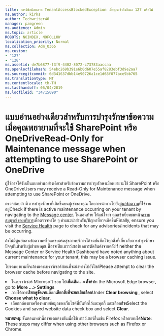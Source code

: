 ```yaml
---
title: การมีข้อผิดพลาด TenantAccessBlockedException เมื่อคุณเข้าถึงอีเมล 127 หรือไม่
ms.author: kirks
author: Techwriter40
manager: pamgreen
ms.audience: Admin
ms.topic: article
ROBOTS: NOINDEX, NOFOLLOW
localization_priority: Normal
ms.collection: Adm_O365
ms.custom:
- "127"
- "128"
ms.assetid: de7b6877-f3f9-4402-8072-c73783aaccaa
ms.openlocfilehash: 54ebc269b391e6b0d607e55af8283ebf3d9e2aa7
ms.sourcegitcommit: 6d341637dbb14e90726a1ce1d68f077ace9bb765
ms.translationtype: MT
ms.contentlocale: th-TH
ms.lasthandoff: 06/04/2019
ms.locfileid: "34715090"
---
```

# <a name="read-only-for-maintenance-message-when-attempting-to-use-sharepoint-or-onedrive"></a><span data-ttu-id="051e3-102">แบบอ่านอย่างเดียวสำหรับการบำรุงรักษาข้อความเมื่อคุณพยายามที่จะใช้ SharePoint หรือ OneDrive</span><span class="sxs-lookup"><span data-stu-id="051e3-102">Read-Only for Maintenance message when attempting to use SharePoint or OneDrive</span></span>

<span data-ttu-id="051e3-103">ผู้ใช้อาจได้รับเป็นแบบอ่านอย่างเดียวสำหรับข้อความการบำรุงรักษาเมื่อพยายามใช้ SharePoint หรือ OneDrive</span><span class="sxs-lookup"><span data-stu-id="051e3-103">Users may receive a Read-Only for Maintenance message when attempting to use SharePoint or OneDrive.</span></span>

<span data-ttu-id="051e3-104">ตรวจสอบว่า มี การบำรุงรักษาที่เกิดขึ้นบนผู้เช่าของคุณ โดยการนำทางไปยัง<a href="https://portal.office.com/adminportal/home#/MessageCenter">ศูนย์ข้อความ</a>ที่ใช้งานอยู่</span><span class="sxs-lookup"><span data-stu-id="051e3-104">Check if there is active maintenance occurring on your tenant by navigating to the <a href="https://portal.office.com/adminportal/home#/MessageCenter">Message center</a>.</span></span> <span data-ttu-id="051e3-105">ในตอนท้าย ให้แน่ใจว่า คุณเข้าเยี่ยมชมหน้า<a href="https://portal.office.com/adminportal/home#/servicehealth">ความสมบูรณ์ของบริการ</a>เพื่อตรวจหาใด ๆ คำแนะนำสำหรับ/ปัญหาที่อาจเกิดขึ้น</span><span class="sxs-lookup"><span data-stu-id="051e3-105">Finally, ensure you visit the <a href="https://portal.office.com/adminportal/home#/servicehealth">Service Health</a> page to check for any advisories/incidents that may be occurring.</span></span>

<span data-ttu-id="051e3-106">ถ้าไม่มีศูนย์กลางข้อความหรือแดชบอร์ดสุขภาพบริการได้จดบันทึกไว้ทุกสิ่งที่เกี่ยวกับการบำรุงรักษาปัจจุบันสำหรับผู้เช่าของคุณ นี้อาจเป็นเบราว์เซอร์แคการตัดสินค้าจากคลัง</span><span class="sxs-lookup"><span data-stu-id="051e3-106">If neither the Message Center or Service Health Dashboard have noted anything about current maintenance for your tenant, this may be a browser caching issue.</span></span>

<span data-ttu-id="051e3-107">โปรดพยายามที่จะล้างแคชเบราว์เซอร์ก่อนที่จะนำทางไปยังไซต์</span><span class="sxs-lookup"><span data-stu-id="051e3-107">Please attempt to clear the browser cache before navigating to the site.</span></span>

  <li><span data-ttu-id="051e3-108">ในเบราว์เซอร์ Microsoft ขอบ ไป<strong>เพิ่มเติม&hellip;&gt;ตั้งค่า</strong></span><span class="sxs-lookup"><span data-stu-id="051e3-108">In the Microsoft Edge browser, go to <strong>More &hellip;&gt; Settings</strong></span></span></li>  <li><span data-ttu-id="051e3-109">ภายใต้การ<strong>เรียกดูชัดเจน</strong>เลือก<strong>เลือกสิ่งที่จะยกเลิกเลือก</strong></span><span class="sxs-lookup"><span data-stu-id="051e3-109">Under <strong>Clear browsing </strong>, select <strong>Choose what to clear</strong>.</span></span></li>  <li><span data-ttu-id="051e3-110">เลือกกล่องกาเครื่องหมายข้อมูลของเว็บไซต์ที่บันทึกไว้และคุกกี้ และเลือก<strong>ล้าง</strong></span><span class="sxs-lookup"><span data-stu-id="051e3-110">Select the Cookies and saved website data check box and select <strong>Clear</strong>.</span></span></li>  </ol>  

<span data-ttu-id="051e3-111">**หมายเหตุ**: ขั้นตอนเหล่านี้อาจแตกต่างกันเมื่อใช้เบราว์เซอร์อื่นเช่น Firefox หรือกรอบได้</span><span class="sxs-lookup"><span data-stu-id="051e3-111">**Note**: These steps may differ when using other browsers such as Firefox or Chrome.</span></span>

